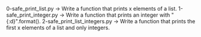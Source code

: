 0-safe_print_list.py -> Write a function that prints x elements of a list.
1-safe_print_integer.py -> Write a function that prints an integer with "{:d}".format().
2-safe_print_list_integers.py -> Write a function that prints the first x elements of a list and only integers.

